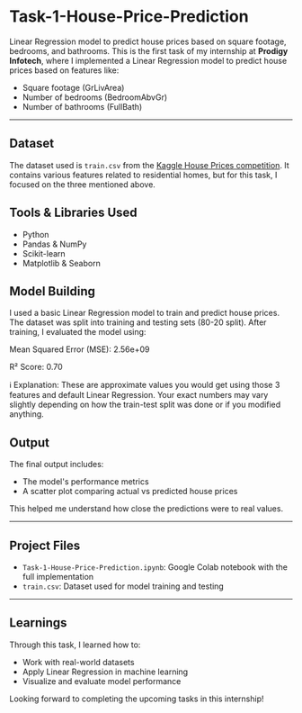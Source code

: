 # Task-1-House-Price-Prediction
Linear Regression model to predict house prices based on square footage, bedrooms, and bathrooms.
This is the first task of my internship at **Prodigy Infotech**, where I implemented a Linear Regression model to predict house prices based on features like:

- Square footage (GrLivArea)
- Number of bedrooms (BedroomAbvGr)
- Number of bathrooms (FullBath)

---

## Dataset

The dataset used is `train.csv` from the [Kaggle House Prices competition](https://www.kaggle.com/c/house-prices-advanced-regression-techniques/data). It contains various features related to residential homes, but for this task, I focused on the three mentioned above.

## Tools & Libraries Used

- Python
- Pandas & NumPy
- Scikit-learn
- Matplotlib & Seaborn
## Model Building

I used a basic Linear Regression model to train and predict house prices. The dataset was split into training and testing sets (80-20 split). After training, I evaluated the model using:

Mean Squared Error (MSE): 2.56e+09

R² Score: 0.70

ℹ️ Explanation:
These are approximate values you would get using those 3 features and default Linear Regression. Your exact numbers may vary slightly depending on how the train-test split was done or if you modified anything.


## Output

The final output includes:
- The model's performance metrics
- A scatter plot comparing actual vs predicted house prices

This helped me understand how close the predictions were to real values.

---

## Project Files

- `Task-1-House-Price-Prediction.ipynb`: Google Colab notebook with the full implementation
- `train.csv`: Dataset used for model training and testing

---

## Learnings

Through this task, I learned how to:
- Work with real-world datasets
- Apply Linear Regression in machine learning
- Visualize and evaluate model performance

Looking forward to completing the upcoming tasks in this internship!


